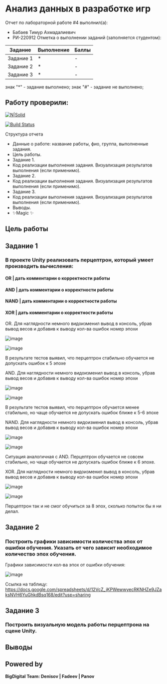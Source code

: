 # Анализ данных в разработке игр
Отчет по лабораторной работе #4 выполнил(а):
- Бабаев Тимур Ахмадалиевич
- РИ-220912
Отметка о выполнении заданий (заполняется студентом):

| Задание | Выполнение | Баллы |
| ------ | ------ | ------ |
| Задание 1 | * | - |
| Задание 2 | * | - |
| Задание 3 | * | - |

знак "*" - задание выполнено; знак "#" - задание не выполнено;

Работу проверили:
-

[![N|Solid](https://cldup.com/dTxpPi9lDf.thumb.png)](https://nodesource.com/products/nsolid)

[![Build Status](https://travis-ci.org/joemccann/dillinger.svg?branch=master)](https://travis-ci.org/joemccann/dillinger)

Структура отчета

- Данные о работе: название работы, фио, группа, выполненные задания.
- Цель работы.
- Задание 1.
- Код реализации выполнения задания. Визуализация результатов выполнения (если применимо).
- Задание 2.
- Код реализации выполнения задания. Визуализация результатов выполнения (если применимо).
- Задание 3.
- Код реализации выполнения задания. Визуализация результатов выполнения (если применимо).
- Выводы.
- ✨Magic ✨

## Цель работы


## Задание 1
### В проекте Unity реализовать перцептрон, который умеет производить вычисления:
#### OR | дать комментарии о корректности работы
#### AND | дать комментарии о корректности работы
#### NAND | дать комментарии о корректности работы
#### XOR | дать комментарии о корректности работы
OR. Для наглядности немного видоизменил вывод в консоль, убрав вывод весов и добавив к выводу кол-ва ошибок номер эпохи

![image](https://github.com/truefolder/AD_ingamedev_lab4/assets/89926388/19cbe10f-0af6-426c-9fbf-2e8ebb87a0bc)

![image](https://github.com/truefolder/AD_ingamedev_lab4/assets/89926388/56fde747-481e-457c-8cb0-895c2a3211fb)

В результате тестов выявил, что перцептрон стабильно обучается не допускать ошибок к 5 эпохе

AND. Для наглядности немного видоизменил вывод в консоль, убрав вывод весов и добавив к выводу кол-ва ошибок номер эпохи

![image](https://github.com/truefolder/AD_ingamedev_lab4/assets/89926388/2444abe4-166d-4c30-82a2-8bb1a8b91371)

![image](https://github.com/truefolder/AD_ingamedev_lab4/assets/89926388/4f2fc7f3-4b1a-4ec7-9090-f2bfe8ae7d52)

В результате тестов выявил, что перцептрон обучается менее стабильно, но чаще обучается не допускать ошибок ближе к 5-6 эпохе

NAND. Для наглядности немного видоизменил вывод в консоль, убрав вывод весов и добавив к выводу кол-ва ошибок номер эпохи

![image](https://github.com/truefolder/AD_ingamedev_lab4/assets/89926388/a22328f4-8dd2-4efa-87a4-bd981d9ddc19)

![image](https://github.com/truefolder/AD_ingamedev_lab4/assets/89926388/0922c562-b893-40fc-920f-2808d85009b2)

Ситуация аналогичная с AND. Перцептрон обучается не совсем стабильно, но чаще обучается не допускать ошибок ближе к 6 эпохе.

XOR. Для наглядности немного видоизменил вывод в консоль, убрав вывод весов и добавив к выводу кол-ва ошибок номер эпохи

![image](https://github.com/truefolder/AD_ingamedev_lab4/assets/89926388/a03b3390-03f7-4d79-93f5-64da1fc09215)

![image](https://github.com/truefolder/AD_ingamedev_lab4/assets/89926388/5d0532b4-c6ac-47c3-98ab-45abe76ad488)

Перцептрон так и не смог обучиться за 8 эпох, сколько попыток бы я ни делал.

## Задание 2
### Построить графики зависимости количества эпох от ошибки  обучения. Указать от чего зависит необходимое количество эпох обучения.

Графики зависимости кол-ва эпох от ошибки обучения:

![image](https://github.com/truefolder/AD_ingamedev_lab4/assets/89926388/a842744c-4a01-439a-9587-a5c0687bfb73)

Ссылка на таблицу: https://docs.google.com/spreadsheets/d/12VcZ_jKPWewwyecRKNHZe9JZaksNVH6YuGhkdBsq168/edit?usp=sharing


## Задание 3
### Построить визуальную модель работы перцептрона на сцене Unity.


## Выводы


## Powered by

**BigDigital Team: Denisov | Fadeev | Panov**
